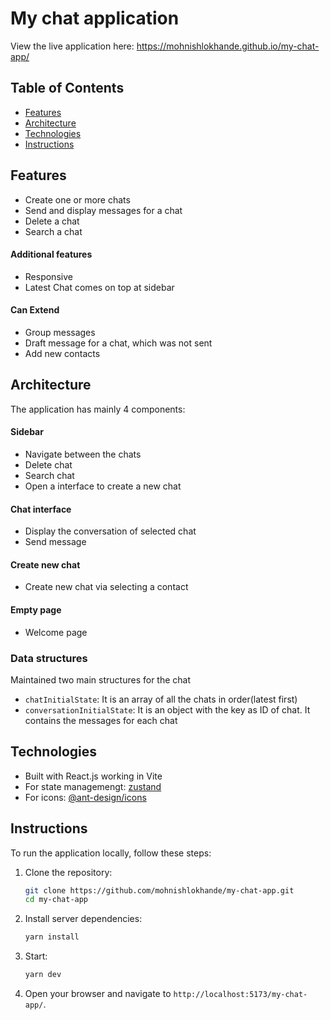 # My chat application

View the live application here: https://mohnishlokhande.github.io/my-chat-app/

## Table of Contents

- [Features](#features)
- [Architecture](#architecture)
- [Technologies](#technologies)
- [Instructions](#instructions)

## Features

- Create one or more chats
- Send and display messages for a chat
- Delete a chat
- Search a chat

#### Additional features

- Responsive
- Latest Chat comes on top at sidebar

#### Can Extend

- Group messages
- Draft message for a chat, which was not sent
- Add new contacts

## Architecture

The application has mainly 4 components:

#### Sidebar

- Navigate between the chats
- Delete chat
- Search chat
- Open a interface to create a new chat

#### Chat interface

- Display the conversation of selected chat
- Send message

#### Create new chat

- Create new chat via selecting a contact

#### Empty page

- Welcome page

### Data structures

Maintained two main structures for the chat

- `chatInitialState`: It is an array of all the chats in order(latest first)
- `conversationInitialState`: It is an object with the key as ID of chat. It contains the messages for each chat

## Technologies

- Built with React.js working in Vite
- For state managemengt: [zustand](https://zustand-demo.pmnd.rs/)
- For icons: [@ant-design/icons](https://ant.design/components/icon)

## Instructions

To run the application locally, follow these steps:

1. Clone the repository:

   ```sh
   git clone https://github.com/mohnishlokhande/my-chat-app.git
   cd my-chat-app
   ```

2. Install server dependencies:

   ```sh
   yarn install
   ```

3. Start:
   ```sh
   yarn dev
   ```
4. Open your browser and navigate to `http://localhost:5173/my-chat-app/`.

